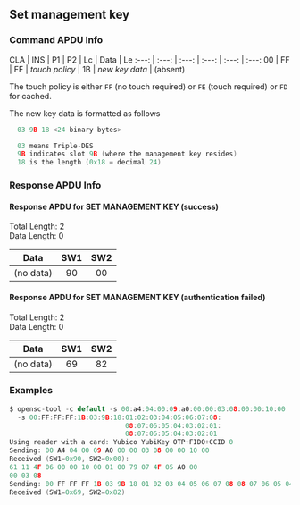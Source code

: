 <!-- Copyright 2021 Yubico AB

Licensed under the Apache License, Version 2.0 (the "License");
you may not use this file except in compliance with the License.
You may obtain a copy of the License at

    http://www.apache.org/licenses/LICENSE-2.0

Unless required by applicable law or agreed to in writing, software
distributed under the License is distributed on an "AS IS" BASIS,
WITHOUT WARRANTIES OR CONDITIONS OF ANY KIND, either express or implied.
See the License for the specific language governing permissions and
limitations under the License. -->

## Set management key

### Command APDU Info

CLA | INS | P1 | P2 | Lc | Data | Le
:---: | :---: | :---: | :---: | :---: | :---:
00 | FF | FF | *touch policy* | 1B | *new key data* | (absent)

The touch policy is either `FF` (no touch required) or `FE` (touch
required) or `FD` for cached.

The new key data is formatted as follows

```C
  03 9B 18 <24 binary bytes>

  03 means Triple-DES
  9B indicates slot 9B (where the management key resides)
  18 is the length (0x18 = decimal 24)
```

### Response APDU Info

#### Response APDU for SET MANAGEMENT KEY (success)

Total Length: 2\
Data Length: 0

   Data    | SW1 | SW2 
:---------:|:---:|:---:
 (no data) | 90  | 00  

#### Response APDU for SET MANAGEMENT KEY (authentication failed)

Total Length: 2\
Data Length: 0

   Data    | SW1 | SW2 
:---------:|:---:|:---:
 (no data) | 69  | 82  

### Examples

```C
$ opensc-tool -c default -s 00:a4:04:00:09:a0:00:00:03:08:00:00:10:00
  -s 00:FF:FF:FF:1B:03:9B:18:01:02:03:04:05:06:07:08:
                             08:07:06:05:04:03:02:01:
                             08:07:06:05:04:03:02:01
Using reader with a card: Yubico YubiKey OTP+FIDO+CCID 0
Sending: 00 A4 04 00 09 A0 00 00 03 08 00 00 10 00
Received (SW1=0x90, SW2=0x00):
61 11 4F 06 00 00 10 00 01 00 79 07 4F 05 A0 00
00 03 08
Sending: 00 FF FF FF 1B 03 9B 18 01 02 03 04 05 06 07 08 08 07 06 05 04 03 02 01 08 07 06 05 04 03 02 01 
Received (SW1=0x69, SW2=0x82)
```
